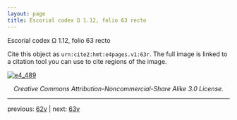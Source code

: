 ```yaml
---
layout: page
title: Escorial codex Ω 1.12, folio 63 recto
---
```


Escorial codex Ω 1.12, folio 63 recto

Cite this object as `urn:cite2:hmt:e4pages.v1:63r`.  The full image is linked to a citation tool you can use to cite regions of the image.

[![e4_489](http://www.homermultitext.org/iipsrv?IIIF=/project/homer/pyramidal/deepzoom/hmt/e4img/2017a/e4_489.tif/full/800,/0/default.jpg)](http://www.homermultitext.org/ict2/?urn=urn:cite2:hmt:e4img.2017a:e4_489) 

<p style="text-align: center; font-style: italic;">Creative Commons Attribution-Noncommercial-Share Alike 3.0 License.</p>

---

previous: [62v](../62v/) | next: [63v](../63v/)